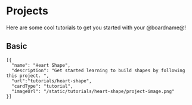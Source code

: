 # Projects

Here are some cool tutorials to get you started with your @boardname@!

## Basic

```codecard
[{
  "name": "Heart Shape",
  "description": "Get started learning to build shapes by following this project. ",
  "url":"tutorials/heart-shape",
  "cardType": "tutorial",
  "imageUrl": "/static/tutorials/heart-shape/project-image.png"
}]
```

